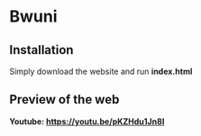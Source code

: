 # Bwuni
## Installation

Simply download the website and run **index.html**

## Preview of the web

**Youtube: https://youtu.be/pKZHdu1Jn8I**
